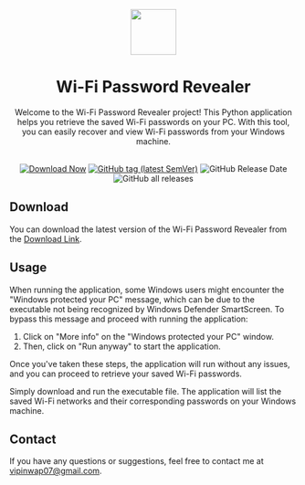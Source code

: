 <p align="center">
  <img src="https://res.cloudinary.com/dzdcdfwww/image/upload/v1743319438/wifi_fdqnwy.png" width="80px">
</p>
<h1 align="center">Wi-Fi Password Revealer</h1>
<div align="center">Welcome to the Wi-Fi Password Revealer project! This Python application helps you retrieve the saved Wi-Fi passwords on your PC. With this tool, you can easily recover and view Wi-Fi passwords from your Windows machine.</div>

<div align="center">
</br>

[![Download Now](https://img.shields.io/badge/-Download_Now!-%235CDB5C)](https://github.com/vipinwap07/wifi-password-revealer/releases/download/v2/Wifi-Password-Revealer.exe) [![GitHub tag (latest SemVer)](https://img.shields.io/github/v/tag/vipinwap07/wifi-password-revealer?label=Latest%20Release&style=flat-square)](<(https://github.com/vipinwap07/wifi-password-revealer/releases)>) ![GitHub Release Date](https://img.shields.io/github/release-date/vipinwap07/wifi-password-revealer?label=Released&style=flat-square) ![GitHub all releases](https://img.shields.io/github/downloads/vipinwap07/wifi-password-revealer/total?label=Downloads&style=social)

</div>

## Download

You can download the latest version of the Wi-Fi Password Revealer from the [Download Link](https://github.com/vipinwap07/wifi-password-revealer/releases/download/v2/Wifi-Password-Revealer.exe).

## Usage

When running the application, some Windows users might encounter the "Windows protected your PC" message, which can be due to the executable not being recognized by Windows Defender SmartScreen. To bypass this message and proceed with running the application:

1. Click on "More info" on the "Windows protected your PC" window.
2. Then, click on "Run anyway" to start the application.

Once you've taken these steps, the application will run without any issues, and you can proceed to retrieve your saved Wi-Fi passwords.

Simply download and run the executable file. The application will list the saved Wi-Fi networks and their corresponding passwords on your Windows machine.

## Contact

If you have any questions or suggestions, feel free to contact me at [vipinwap07@gmail.com](mailto:vipinwap07@gmail.com).
